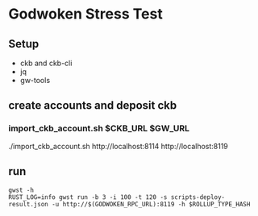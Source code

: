 # Godwoken Stress Test

## Setup

- ckb and ckb-cli
- jq
- gw-tools

## create accounts and deposit ckb

### import_ckb_account.sh $CKB_URL $GW_URL

./import_ckb_account.sh http://localhost:8114 http://localhost:8119

## run

```shell
gwst -h
RUST_LOG=info gwst run -b 3 -i 100 -t 120 -s scripts-deploy-result.json -u http://$(GODWOKEN_RPC_URL):8119 -h $ROLLUP_TYPE_HASH
```